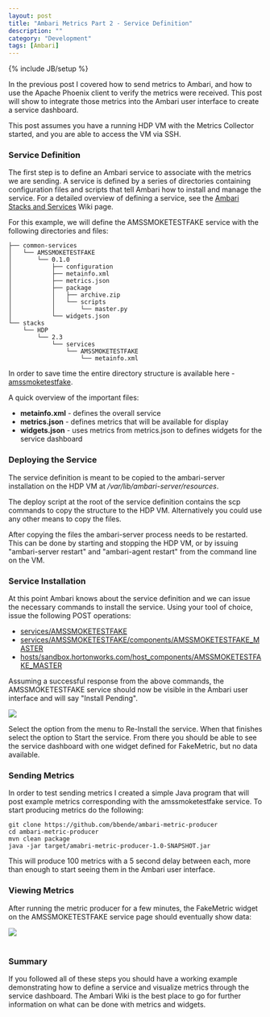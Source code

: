 ```yaml
---
layout: post
title: "Ambari Metrics Part 2 - Service Definition"
description: ""
category: "Development"
tags: [Ambari]
---
```

{% include JB/setup %}

In the previous post I covered how to send metrics to Ambari, and how to use the
Apache Phoenix client to verify the metrics were received. This post will show to
integrate those metrics into the Ambari user interface to create a service dashboard.

This post assumes you have a running HDP VM with the Metrics Collector started,
and you are able to access the VM via SSH.

### Service Definition

The first step is to define an Ambari service to associate with the metrics
we are sending. A service is defined by a series of directories containing
configuration files and scripts that tell Ambari how to install and manage the
service. For a detailed overview of defining a service, see the [Ambari Stacks and Services](https://cwiki.apache.org/confluence/pages/viewpage.action?pageId=38571133)
Wiki page.

For this example, we will define the AMSSMOKETESTFAKE service with the following directories
and files:

    ├── common-services
    │   └── AMSSMOKETESTFAKE
    │       └── 0.1.0
    │           ├── configuration
    │           ├── metainfo.xml
    │           ├── metrics.json
    │           ├── package
    │           │   ├── archive.zip
    │           │   └── scripts
    │           │       └── master.py
    │           └── widgets.json
    └── stacks
        └── HDP
            └── 2.3
                └── services
                    └── AMSSMOKETESTFAKE
                        └── metainfo.xml

In order to save time the entire directory structure is available here - [amssmoketestfake](https://github.com/bbende/amssmoketestfake).

A quick overview of the important files:

* **metainfo.xml** - defines the overall service
* **metrics.json** - defines metrics that will be available for display
* **widgets.json** - uses metrics from metrics.json to defines widgets for the service dashboard

### Deploying the Service

The service definition is meant to be copied to the ambari-server installation
on the HDP VM at */var/lib/ambari-server/resources*.  

The deploy script at the root of the service definition contains the
scp commands to copy the structure to the HDP VM. Alternatively you could use
any other means to copy the files.

After copying the files the ambari-server process needs to be restarted. This can
be done by starting and stopping the HDP VM, or by issuing "ambari-server restart"
and "ambari-agent restart" from the command line on the VM.

### Service Installation

At this point Ambari knows about the service definition and we can issue the necessary
commands to install the service. Using your tool of choice, issue the following
POST operations:

* [services/AMSSMOKETESTFAKE](http://localhost:8080/api/v1/clusters/Sandbox/services/AMSSMOKETESTFAKE)
* [services/AMSSMOKETESTFAKE/components/AMSSMOKETESTFAKE_MASTER](http://localhost:8080/api/v1/clusters/Sandbox/services/AMSSMOKETESTFAKE/components/AMSSMOKETESTFAKE_MASTER)
* [hosts/sandbox.hortonworks.com/host_components/AMSSMOKETESTFAKE_MASTER](http://localhost:8080/api/v1/clusters/Sandbox/hosts/sandbox.hortonworks.com/host_components/AMSSMOKETESTFAKE_MASTER)

Assuming a successful response from the above commands, the AMSSMOKETESTFAKE service
should now be visible in the Ambari user interface and will say "Install Pending".

<img src="{{ BASE_PATH }}/assets/images/ambari-metrics/install-pending.jpg" class="img-responsive img-thumbnail">

Select the option from the menu to Re-Install the service. When that finishes
select the option to Start the service. From there you should be able to see
the service dashboard with one widget defined for FakeMetric, but no data available.

### Sending Metrics

In order to test sending metrics I created a simple Java program that will post
example metrics corresponding with the amssmoketestfake service. To start
producing metrics do the following:

    git clone https://github.com/bbende/ambari-metric-producer
    cd ambari-metric-producer
    mvn clean package
    java -jar target/amabri-metric-producer-1.0-SNAPSHOT.jar

This will produce 100 metrics with a 5 second delay between each, more than
enough to start seeing them in the Ambari user interface.

### Viewing Metrics

After running the metric producer for a few minutes, the FakeMetric widget on the
AMSSMOKETESTFAKE service page should eventually show data:

<div style="max-width:75%">
<img src="{{ BASE_PATH }}/assets/images/ambari-metrics/fake-metrics-display.jpg" class="img-responsive img-thumbnail">
</div>
<br/>

### Summary

If you followed all of these steps you should have a working example
demonstrating how to define a service and visualize metrics through the service
dashboard. The Ambari Wiki is the best place to go for further information on what
can be done with metrics and widgets.
